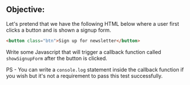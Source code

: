 ## Objective:

Let's pretend that we have the following HTML below where a user first clicks a button and is shown a signup form. 

~~~html
<button class="btn">Sign up for newsletter</button>
~~~

Write some Javascript that will trigger a callback function called `showSignupForm` after the button is clicked.

PS - You can write a `console.log` statement inside the callback function if you wish but it's not a requirement to pass this test successfully.
